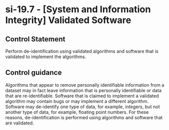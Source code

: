 # si-19.7 - \[System and Information Integrity\] Validated Software

## Control Statement

Perform de-identification using validated algorithms and software that is validated to implement the algorithms.

## Control guidance

Algorithms that appear to remove personally identifiable information from a dataset may in fact leave information that is personally identifiable or data that are re-identifiable. Software that is claimed to implement a validated algorithm may contain bugs or may implement a different algorithm. Software may de-identify one type of data, for example, integers, but not another type of data, for example, floating point numbers. For these reasons, de-identification is performed using algorithms and software that are validated.
